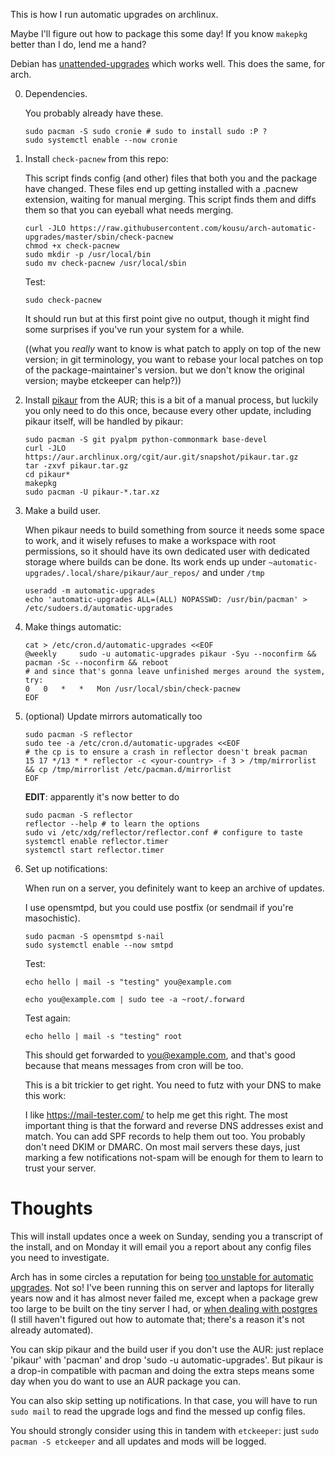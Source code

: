 
This is how I run automatic upgrades on archlinux.

Maybe I'll figure out how to package this some day! If you know `makepkg` better than I do, lend me a hand?

Debian has [unattended-upgrades](https://wiki.debian.org/UnattendedUpgrades) which works well.
This does the same, for arch.

0. Dependencies.

    You probably already have these.

    ```
    sudo pacman -S sudo cronie # sudo to install sudo :P ?
    sudo systemctl enable --now cronie
    ```

2. Install `check-pacnew` from this repo:

    This script finds config (and other) files that both you and the package have changed.
    These files end up getting installed with a .pacnew extension, waiting for manual merging.
    This script finds them and diffs them so that you can eyeball what needs merging.

    ```
    curl -JLO https://raw.githubusercontent.com/kousu/arch-automatic-upgrades/master/sbin/check-pacnew
    chmod +x check-pacnew
    sudo mkdir -p /usr/local/bin
    sudo mv check-pacnew /usr/local/sbin
    ```

    Test:

    ```
    sudo check-pacnew
    ```
   
    It should run but at this first point give no output, though it might find some surprises if you've run your system for a while.


    ((what you *really* want to know is what patch to apply on top of the new version; in git terminology,
      you want to rebase your local patches on top of the package-maintainer's version.
      but we don't know the original version; maybe etckeeper can help?))
   
1. Install [pikaur](https://aur.archlinux.org/packages/pikaur) from the AUR; this is a bit of a manual process, but luckily you only need to do this once, because every other update, including pikaur itself, will be handled by pikaur:

    ```
    sudo pacman -S git pyalpm python-commonmark base-devel
    curl -JLO https://aur.archlinux.org/cgit/aur.git/snapshot/pikaur.tar.gz
    tar -zxvf pikaur.tar.gz
    cd pikaur*
    makepkg
    sudo pacman -U pikaur-*.tar.xz
    ```

1. Make a build user.

    When pikaur needs to build something from source it needs some space to work, and it wisely
    refuses to make a workspace with root permissions, so it should have its own dedicated user with dedicated storage where builds can be done.
    Its work ends up under `~automatic-upgrades/.local/share/pikaur/aur_repos/` and under `/tmp`

    ```
    useradd -m automatic-upgrades
    echo 'automatic-upgrades ALL=(ALL) NOPASSWD: /usr/bin/pacman' > /etc/sudoers.d/automatic-upgrades
    ```

3. Make things automatic:

    ```
    cat > /etc/cron.d/automatic-upgrades <<EOF
    @weekly		sudo -u automatic-upgrades pikaur -Syu --noconfirm && pacman -Sc --noconfirm && reboot
    # and since that's gonna leave unfinished merges around the system, try:
    0	0	*	*	Mon	/usr/local/sbin/check-pacnew 
    EOF
    ```

3. (optional) Update mirrors automatically too

    ```
    sudo pacman -S reflector
    sudo tee -a /etc/cron.d/automatic-upgrades <<EOF
    # the cp is to ensure a crash in reflector doesn't break pacman
    15 17 */13 * * reflector -c <your-country> -f 3 > /tmp/mirrorlist && cp /tmp/mirrorlist /etc/pacman.d/mirrorlist
    EOF
    ```
    
    **EDIT**: apparently it's now better to do
    
    ```
    sudo pacman -S reflector
    reflector --help # to learn the options
    sudo vi /etc/xdg/reflector/reflector.conf # configure to taste
    systemctl enable reflector.timer
    systemctl start reflector.timer
    ```

3. Set up notifications:

    When run on a server, you definitely want to keep an archive of updates.

    I use opensmtpd, but you could use postfix (or sendmail if you're masochistic). 

    ```
    sudo pacman -S opensmtpd s-nail
    sudo systemctl enable --now smtpd
    ```

    Test:
    
    ```
    echo hello | mail -s "testing" you@example.com
    ```

    ```
    echo you@example.com | sudo tee -a ~root/.forward
    ```


    Test again:
   
    ```
    echo hello | mail -s "testing" root
    ```
   
    This should get forwarded to you@example.com, and that's good because that means messages from cron will be too.
   

    This is a bit trickier to get right. You need to futz with your DNS to make this work:
   
    I like https://mail-tester.com/ to help me get this right.
    The most important thing is that the forward and reverse DNS addresses exist and match.
    You can add SPF records to help them out too. You probably don't need DKIM or DMARC.
    On most mail servers these days, just marking a few notifications not-spam will be enough
    for them to learn to trust your server.


# Thoughts

This will install updates once a week on Sunday, sending you a transcript of the install,
and on Monday it will email you a report about any config files you need to investigate.

Arch has in some circles a reputation for being [too unstable for automatic upgrades](https://wiki.archlinux.org/index.php/User:Andy_Crowd/Update_packages_from_crontab). Not so!
I've been running this on server and laptops for literally years now and it has almost never failed me,
except when a package grew too large to be built on the tiny server I had,
or [when dealing with postgres](https://wiki.archlinux.org/index.php/PostgreSQL#Upgrading_PostgreSQL) (I still haven't figured out how to automate that; there's a reason it's not already automated).

You can skip pikaur and the build user if you don't use the AUR:
  just replace 'pikaur' with 'pacman' and drop 'sudo -u automatic-upgrades'.
  But pikaur is a drop-in compatible with pacman and doing the extra steps means some day when
  you do want to use an AUR package you can.

You can also skip setting up notifications. In that case, you will have to run `sudo mail` to read
the upgrade logs and find the messed up config files.

You should strongly consider using this in tandem with `etckeeper`: just `sudo pacman -S etckeeper` and all updates and mods will be logged.

